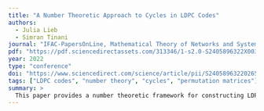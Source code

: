 ```yaml
---
title: "A Number Theoretic Approach to Cycles in LDPC Codes"
authors:
  - Julia Lieb
  - Simran Tinani
journal: "IFAC-PapersOnLine, Mathematical Theory of Networks and Systems 2022"
pdf: "https://pdf.sciencedirectassets.com/313346/1-s2.0-S2405896322X00323/1-s2.0-S2405896322026581/main.pdf?X-Amz-Security-Token=IQoJb3JpZ2luX2VjEAAaCXVzLWVhc3QtMSJHMEUCIQCiJr7PHyDOeVmWDDmPvDifoM7fB0my9bCKxj%2FXaVC8wAIgS5Y6UcvHlNG4WXhPnJ6rFlJaDuLOfH4grKpr4z05ol0quwUIif%2F%2F%2F%2F%2F%2F%2F%2F%2F%2FARAFGgwwNTkwMDM1NDY4NjUiDGyRbAamP6uB0FksjyqPBcg7AP5CXY8BUEQC8ienvAh97o06V%2Bhy1EqPYWXEgSfAVhaP%2FtmpltfhO2i%2FGSHRFB62gahToerRiUg2fTklxarXGvoy99fFkREI3zfYqGJeJJYdaJwd%2BtG22ehrNsxz8LsiO8cE6E%2BvKcYKy5byptBPMZzYXR%2B9B6pOQyxTvPG5OTguehHtGibfmAxmaelvisePz7NzWgVARas8W%2B5fhT4OH3FkNkTCu9XQ2L%2FLE%2Bnl8ttf2s1Q5zXuNhS5CRJQ%2FJ%2FjqwOqx%2FmjRwlQgsNSg2WqmTD5brYvDl7QBbI96Jlb%2BX61B%2BR2jKDtdAOrXLsaFy3Ovl5omRhygQorCNiHx5psQkdeGu2i%2B2dhmfqLw4kD43b%2Btcj1RsOqGe%2BpPXZgVBmLrXmN0be7vAyak%2BjGRRiANdU7AeJxaXJ%2FOtTby%2FQ0SMY1YBNaftMi%2F3Iilf18j98Ea5axMKtIOUFTKYjSstTuFwlkliT3H7gi0YDhHSKAnZxZ2ZeiLxD4%2B5%2FM%2FcEQ%2FWTcR2IsCTJ%2B1%2F0moDUuElt9GD7yGBfsjvv%2FbineawaujxSxwf6Lz9lIJkwzsHmi5IGvNKw0tgaTMeHsncjDfNgeP1Hu9oyJttjM1Z7xalQtb0X%2Bylinxx0AtFitZqL1uZi%2BR9Vq4izhP6%2BpEeEt0%2BrDU%2BWsc80WQm78VpD50IpJREE1C4AiDvvw%2FZHo9F5HehaPGgRfnSWa1MAb155jDCHX%2FZI7nIR%2FOhjwuyiNXmFDfjOQ4B0y3PNkMx2CRbbtiWubdjug8BhFSKY9RtOnKzUVx8RGnmOAGMLa%2FPhol4j8s80CPiItqx0s3n8P2QO%2FHJGmYbQayiQGVxIZ4mPe2ZLeZ6Z%2B2n%2FMnI0MMFf6RbswzKmNwAY6sQENoWvDTDkdSP5h14V7VfQlgY8ZHQ61uxO7g%2FHsiM8KnthRnjvnvFTJ1qXovndoze82RpWF%2FELWzjarjkL4YJFaiH5%2Fzx7vUFg5CP1BclvBe62F7RaRS8U15ul%2BRzNEjlxl%2Fm8Nt9qxMOaSkTJqy8xzS5NY2i3icbWY8k39mAm%2FqNqcLegjowzWuDvKhGD944WjpL2EB6c2IQSaRe1BgdhJXiM4y2Ebzl7%2FrWzlEGl0%2BrE%3D&X-Amz-Algorithm=AWS4-HMAC-SHA256&X-Amz-Date=20250419T081747Z&X-Amz-SignedHeaders=host&X-Amz-Expires=300&X-Amz-Credential=ASIAQ3PHCVTY4DWTTGDV%2F20250419%2Fus-east-1%2Fs3%2Faws4_request&X-Amz-Signature=cc6ae73745bd7ff1be5cad0ed1b4224dfe7741aa9ae664added06c3eff227009&hash=57ea38265b0ecc37afead8ed6f91e37d873eca16eb77cd3f93d11e40482426c3&host=68042c943591013ac2b2430a89b270f6af2c76d8dfd086a07176afe7c76c2c61&pii=S2405896322026581&tid=spdf-68d54562-3ea3-4da8-9ef2-a71611445632&sid=497c45a072f57542724b95e7064ee889add7gxrqb&type=client&tsoh=d3d3LnNjaWVuY2VkaXJlY3QuY29t&rh=d3d3LnNjaWVuY2VkaXJlY3QuY29t&ua=190e595753020155020250&rr=932af7ae780a0395&cc=ch"
year: 2022
type: "conference"
doi: "https://www.sciencedirect.com/science/article/pii/S2405896322026581"
tags: ["LDPC codes", "number theory", "cycles", "permutation matrices"]
summary: >
  This paper provides a number theoretic framework for constructing LDPC codes with large girth, based on permutation matrices. It relates the criteria for the existence of cycles of a certain length with the concept of Sidon sets to obtain LDPC codes with a certain girth. 
---
```

